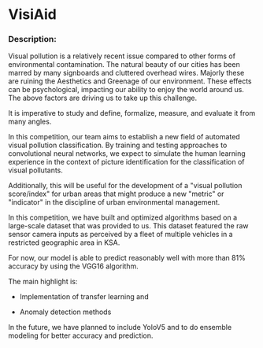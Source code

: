 
# VisiAid

### Description: 

Visual pollution is a relatively recent issue compared to other forms of environmental contamination.  The natural beauty of our cities has been marred by many signboards and cluttered overhead wires. Majorly these are ruining the Aesthetics and Greenage of our environment. These effects can be psychological, impacting our ability to enjoy the world around us. The above factors are driving us to take up this challenge.


It is imperative to study and define, formalize, measure, and evaluate it from many angles.


In this competition, our team aims to establish a new field of automated visual pollution classification.
By training and testing approaches to convolutional neural networks, we expect to simulate the human learning experience in the context of picture identification for the
classification of visual pollutants.

Additionally, this will be useful for the development of a "visual pollution score/index" for urban areas that might produce a new "metric" or "indicator" in the discipline of urban environmental
management.

In this competition, we have built and optimized algorithms based on a large-scale dataset that was provided to us. This dataset featured the raw sensor camera inputs as perceived by a fleet of multiple vehicles in a restricted geographic area in KSA. 

For now, our model is able to predict reasonably well with more than 81% accuracy by using the VGG16 algorithm. 

The main highlight is:

* Implementation of transfer learning and 

* Anomaly detection methods

In the future, we have planned to include YoloV5 and to do ensemble modeling for better accuracy and prediction.
